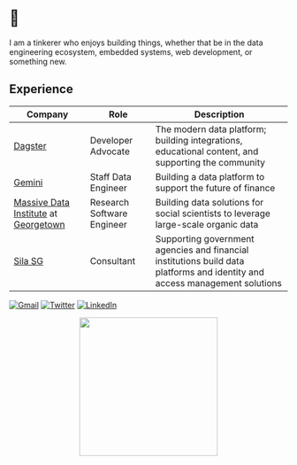 # 👋

I am a tinkerer who enjoys building things, whether that be in the data engineering ecosystem, embedded systems, web development, or something new.

## Experience

| Company                                                      | Role                       | Description                                                                                                                 |
|--------------------------------------------------------------|----------------------------|-----------------------------------------------------------------------------------------------------------------------------|
| [Dagster][dagster]                                           | Developer Advocate         | The modern data platform; building integrations, educational content, and supporting the community                          |
| [Gemini][gemini]                                             | Staff Data Engineer        | Building a data platform to support the future of finance                                                                   |
| [Massive Data Institute][mdi] at [Georgetown][gu] | Research Software Engineer | Building data solutions for social scientists to leverage large-scale organic data                                          |
| [Sila SG][sila]                                              | Consultant                 | Supporting government agencies and financial institutions build data platforms and identity and access management solutions |

[dagster]: dagster.io
[gemini]: https://gemini.com
[mdi]: https://mccourt.georgetown.edu/research/the-massive-data-institute/
[gu]: https://georgetown.edu
[sila]: https://www.silasg.com

[![Gmail](https://img.shields.io/badge/-Email-000?logo=gmail)](mailto:colton.padden+github@fastmail.com)
[![Twitter](https://img.shields.io/badge/-Twitter-000?logo=twitter)](https://twitter.com/coltonpadden)
[![LinkedIn](https://img.shields.io/badge/LinkedIn-000?logo=linkedin)](https://www.linkedin.com/in/colton-padden/)

<div align="center">
  <img src="https://github.com/user-attachments/assets/46d5ade4-570b-470f-a98d-4f52b4dfcd64" height="250" />
</div>
